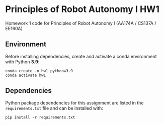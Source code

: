 # Principles of Robot Autonomy I HW1
Homework 1 code for Principles of Robot Autonomy I (AA174A / CS137A / EE160A)

## Environment
Before installing dependencies, create and activate a conda environment with Python **3.9**:

```
conda create -n hw1 python=3.9
conda activate hw1
````

## Dependencies

Python package dependencies for this assignment are listed in the `requirements.txt` file and can be installed with:

```
pip install -r requirements.txt
```
